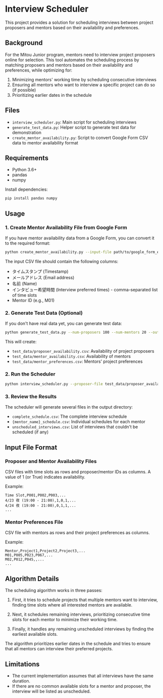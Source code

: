 # Interview Scheduler

This project provides a solution for scheduling interviews between project proposers and mentors based on their availability and preferences.

## Background

For the Mitou Junior program, mentors need to interview project proposers online for selection. This tool automates the scheduling process by matching proposers and mentors based on their availability and preferences, while optimizing for:

1. Minimizing mentors' working time by scheduling consecutive interviews
2. Ensuring all mentors who want to interview a specific project can do so (if possible)
3. Prioritizing earlier dates in the schedule

## Files

- `interview_scheduler.py`: Main script for scheduling interviews
- `generate_test_data.py`: Helper script to generate test data for demonstration
- `create_mentor_availability.py`: Script to convert Google Form CSV data to mentor availability format

## Requirements

- Python 3.6+
- pandas
- numpy

Install dependencies:

```bash
pip install pandas numpy
```

## Usage

### 1. Create Mentor Availability File from Google Form

If you have mentor availability data from a Google Form, you can convert it to the required format:

```bash
python create_mentor_availability.py --input-file path/to/google_form_export.csv --output-file test_data/mentor_availability.csv
```

The input CSV file should contain the following columns:
- タイムスタンプ (Timestamp)
- メールアドレス (Email address)
- 名前 (Name)
- インタビュー希望時間 (Interview preferred times) - comma-separated list of time slots
- Mentor ID (e.g., M01)

### 2. Generate Test Data (Optional)

If you don't have real data yet, you can generate test data:

```bash
python generate_test_data.py --num-proposers 100 --num-mentors 20 --output-dir test_data
```

This will create:
- `test_data/proposer_availability.csv`: Availability of project proposers
- `test_data/mentor_availability.csv`: Availability of mentors
- `test_data/mentor_preferences.csv`: Mentors' project preferences

### 2. Run the Scheduler

```bash
python interview_scheduler.py --proposer-file test_data/proposer_availability.csv --mentor-file test_data/mentor_availability.csv --preference-file test_data/mentor_preferences.csv --output-dir schedule_output
```

### 3. Review the Results

The scheduler will generate several files in the output directory:
- `complete_schedule.csv`: The complete interview schedule
- `{mentor_name}_schedule.csv`: Individual schedules for each mentor
- `unscheduled_interviews.csv`: List of interviews that couldn't be scheduled (if any)

## Input File Format

### Proposer and Mentor Availability Files

CSV files with time slots as rows and proposer/mentor IDs as columns. A value of 1 (or True) indicates availability.

Example:
```
Time Slot,P001,P002,P003,...
4/23 夜 (19:00 - 21:00),1,0,1,...
4/24 夜 (19:00 - 21:00),0,1,1,...
...
```

### Mentor Preferences File

CSV file with mentors as rows and their project preferences as columns.

Example:
```
Mentor,Project1,Project2,Project3,...
M01,P005,P023,P067,...
M02,P012,P045,,...
...
```

## Algorithm Details

The scheduling algorithm works in three passes:

1. First, it tries to schedule projects that multiple mentors want to interview, finding time slots where all interested mentors are available.

2. Next, it schedules remaining interviews, prioritizing consecutive time slots for each mentor to minimize their working time.

3. Finally, it handles any remaining unscheduled interviews by finding the earliest available slots.

The algorithm prioritizes earlier dates in the schedule and tries to ensure that all mentors can interview their preferred projects.

## Limitations

- The current implementation assumes that all interviews have the same duration.
- If there are no common available slots for a mentor and proposer, the interview will be listed as unscheduled.
